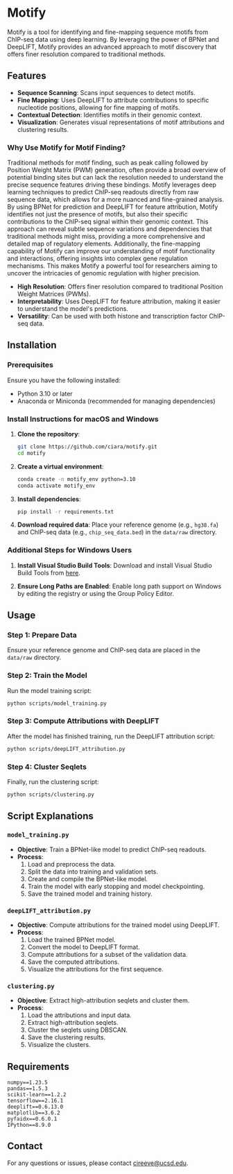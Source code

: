 
# Motify

Motify is a tool for identifying and fine-mapping sequence motifs from ChIP-seq data using deep learning. By leveraging the power of BPNet and DeepLIFT, Motify provides an advanced approach to motif discovery that offers finer resolution compared to traditional methods.

## Features

- **Sequence Scanning**: Scans input sequences to detect motifs.
- **Fine Mapping**: Uses DeepLIFT to attribute contributions to specific nucleotide positions, allowing for fine mapping of motifs.
- **Contextual Detection**: Identifies motifs in their genomic context.
- **Visualization**: Generates visual representations of motif attributions and clustering results.

### Why Use Motify for Motif Finding?

Traditional methods for motif finding, such as peak calling followed by Position Weight Matrix (PWM) generation, often provide a broad overview of potential binding sites but can lack the resolution needed to understand the precise sequence features driving these bindings. Motify leverages deep learning techniques to predict ChIP-seq readouts directly from raw sequence data, which allows for a more nuanced and fine-grained analysis. By using BPNet for prediction and DeepLIFT for feature attribution, Motify identifies not just the presence of motifs, but also their specific contributions to the ChIP-seq signal within their genomic context. This approach can reveal subtle sequence variations and dependencies that traditional methods might miss, providing a more comprehensive and detailed map of regulatory elements. Additionally, the fine-mapping capability of Motify can improve our understanding of motif functionality and interactions, offering insights into complex gene regulation mechanisms. This makes Motify a powerful tool for researchers aiming to uncover the intricacies of genomic regulation with higher precision.

- **High Resolution**: Offers finer resolution compared to traditional Position Weight Matrices (PWMs).
- **Interpretability**: Uses DeepLIFT for feature attribution, making it easier to understand the model's predictions.
- **Versatility**: Can be used with both histone and transcription factor ChIP-seq data.

## Installation

### Prerequisites

Ensure you have the following installed:
- Python 3.10 or later
- Anaconda or Miniconda (recommended for managing dependencies)

### Install Instructions for macOS and Windows

1. **Clone the repository**:
   ```sh
   git clone https://github.com/ciara/motify.git
   cd motify
   ```

2. **Create a virtual environment**:
   ```sh
   conda create -n motify_env python=3.10
   conda activate motify_env
   ```

3. **Install dependencies**:
   ```sh
   pip install -r requirements.txt
   ```

4. **Download required data**:
   Place your reference genome (e.g., `hg38.fa`) and ChIP-seq data (e.g., `chip_seq_data.bed`) in the `data/raw` directory.

### Additional Steps for Windows Users

1. **Install Visual Studio Build Tools**:
   Download and install Visual Studio Build Tools from [here](https://visualstudio.microsoft.com/visual-cpp-build-tools/).

2. **Ensure Long Paths are Enabled**:
   Enable long path support on Windows by editing the registry or using the Group Policy Editor.

## Usage

### Step 1: Prepare Data

Ensure your reference genome and ChIP-seq data are placed in the `data/raw` directory.

### Step 2: Train the Model

Run the model training script:

```sh
python scripts/model_training.py
```

### Step 3: Compute Attributions with DeepLIFT

After the model has finished training, run the DeepLIFT attribution script:

```sh
python scripts/deepLIFT_attribution.py
```

### Step 4: Cluster Seqlets

Finally, run the clustering script:

```sh
python scripts/clustering.py
```

## Script Explanations

### `model_training.py`

- **Objective**: Train a BPNet-like model to predict ChIP-seq readouts.
- **Process**:
  1. Load and preprocess the data.
  2. Split the data into training and validation sets.
  3. Create and compile the BPNet-like model.
  4. Train the model with early stopping and model checkpointing.
  5. Save the trained model and training history.

### `deepLIFT_attribution.py`

- **Objective**: Compute attributions for the trained model using DeepLIFT.
- **Process**:
  1. Load the trained BPNet model.
  2. Convert the model to DeepLIFT format.
  3. Compute attributions for a subset of the validation data.
  4. Save the computed attributions.
  5. Visualize the attributions for the first sequence.

### `clustering.py`

- **Objective**: Extract high-attribution seqlets and cluster them.
- **Process**:
  1. Load the attributions and input data.
  2. Extract high-attribution seqlets.
  3. Cluster the seqlets using DBSCAN.
  4. Save the clustering results.
  5. Visualize the clusters.

## Requirements

```
numpy==1.23.5
pandas==1.5.3
scikit-learn==1.2.2
tensorflow==2.16.1
deeplift==0.6.13.0
matplotlib==3.6.2
pyfaidx==0.6.0.1
IPython==8.9.0
```

## Contact

For any questions or issues, please contact cireeve@ucsd.edu.
